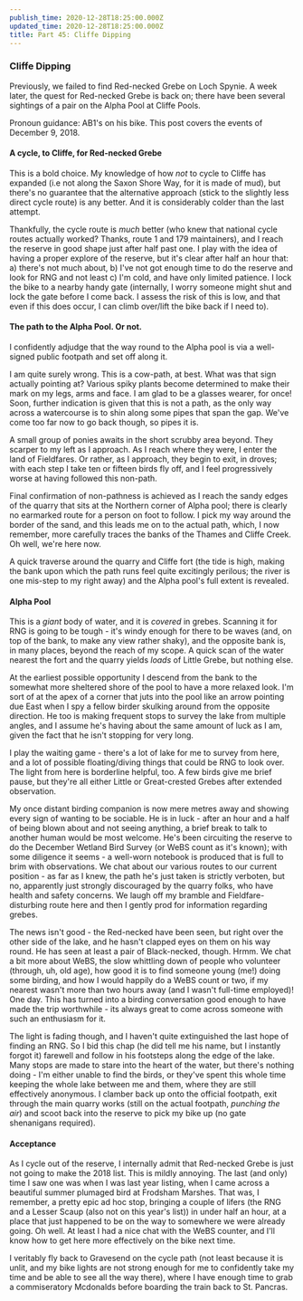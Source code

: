 ```yaml
---
publish_time: 2020-12-28T18:25:00.000Z
updated_time: 2020-12-28T18:25:00.000Z
title: Part 45: Cliffe Dipping
---
```


### Cliffe Dipping

Previously, we failed to find Red-necked Grebe on Loch Spynie. A week later, the
quest for Red-necked Grebe is back on; there have been several sightings of a
pair on the Alpha Pool at Cliffe Pools. 

Pronoun guidance: AB1's on his bike. This post covers the events of December
9, 2018.

#### A cycle, to Cliffe, for Red-necked Grebe

This is a bold choice. My knowledge of how _not_ to cycle to Cliffe has expanded
(i.e not along the Saxon Shore Way, for it is made of mud), but there's no
guarantee that the alternative approach (stick to the slightly less direct
cycle route) is any better. And it is considerably colder than the last attempt.

Thankfully, the cycle route is _much_ better (who knew that national cycle
routes actually worked? Thanks, route 1 and 179 maintainers), and I reach the
reserve in good shape just after half past one. I play with the idea of having
a proper explore of the reserve, but it's clear after half an hour that: a)
there's not much about, b) I've not got enough time to do the reserve and look
for RNG and not least c) I'm cold, and have only limited patience. I lock the
bike to a nearby handy gate (internally, I worry someone might shut and lock 
the gate before I come back. I assess the risk of this is low, and that even
if this does occur, I can climb over/lift the bike back if I need to).

#### The path to the Alpha Pool. Or not.

I confidently adjudge that the way round to the Alpha pool is via a
well-signed public footpath and set off along it.

I am quite surely wrong. This is a cow-path, at best. What was that
sign actually pointing at? Various spiky plants become determined to
make their mark on my legs, arms and face. I am glad to be a glasses
wearer, for once! Soon, further indication is given that this is not a path,
as the only way across a watercourse is to shin along some pipes that span
the gap. We've come too far now to go back though, so pipes it is.

A small group of ponies awaits in the short scrubby area beyond. They
scarper to my left as I approach. As I reach where they were, I enter
the land of Fieldfares. Or rather, as I approach, they begin to exit,
in droves; with each step I take ten or fifteen birds fly off, and I
feel progressively worse at having followed this non-path.

Final confirmation of non-pathness is achieved as I reach the sandy
edges of the quarry that sits at the Northern corner of Alpha pool;
there is clearly no earmarked route for a person on foot to follow. I
pick my way around the border of the sand, and this leads me on to the
actual path, which, I now remember, more carefully traces the banks of
the Thames and Cliffe Creek. Oh well, we're here now.

A quick traverse around the quarry and Cliffe fort (the tide is high,
making the bank upon which the path runs feel quite excitingly
perilous; the river is one mis-step to my right away) and the Alpha
pool's full extent is revealed.

#### Alpha Pool

This is a _giant_ body of water, and it is _covered_ in
grebes. Scanning it for RNG is going to be tough - it's windy enough
for there to be waves (and, on top of the bank, to make any view
rather shaky), and the opposite bank is, in many places, beyond the
reach of my scope. A quick scan of the water nearest the fort and the
quarry yields _loads_ of Little Grebe, but nothing else. 

At the earliest possible opportunity I descend from the bank to the somewhat
more sheltered shore of the pool to have a more relaxed look. I'm sort of at
the apex of a corner that juts into the pool like an arrow pointing due East
when I spy a fellow birder skulking around from the opposite direction. He
too is making frequent stops to survey the lake from multiple angles, and I
assume he's having about the same amount of luck as I am, given the fact that
he isn't stopping for very long.

I play the waiting game - there's a lot of lake for me to survey from here,
and a lot of possible floating/diving things that could be RNG to look over.
The light from here is borderline helpful, too. A few birds give me brief
pause, but they're all either Little or Great-crested Grebes after extended
observation.

My once distant birding companion is now mere metres away and showing every
sign of wanting to be sociable. He is in luck - after an hour and a half of
being blown about and not seeing anything, a brief break to talk to another
human would be most welcome. He's been circuiting the reserve to do the
December Wetland Bird Survey (or WeBS count as it's known); with some
diligence it seems - a well-worn notebook is produced that is full to brim with
observations. We chat about our various routes to our current position - as far
as I knew, the path he's just taken is strictly verboten, but no, apparently
just strongly discouraged by the quarry folks, who have health and safety
concerns. We laugh off my bramble and Fieldfare-disturbing route here and
then I gently prod for information regarding grebes.

The news isn't good - the Red-necked have been seen, but right over
the other side of the lake, and he hasn't clapped eyes on them on his
way round. He has seen at least a pair of Black-necked, though. Hrmm. We chat
a bit more about WeBS, the slow whittling down of people who volunteer
(through, uh, old age), how good it is to find someone young (me!) doing some
birding, and how I would happily do a WeBS count or two, if my nearest wasn't
more than two hours away (and I wasn't full-time employed)! One day. This has
turned into a birding conversation good enough to have made the trip
worthwhile - its always great to come across someone with such an enthusiasm
for it.

The light is fading though, and I haven't quite extinguished the last hope of
finding an RNG. So I bid this chap (he did tell me his name, but I instantly
forgot it) farewell and follow in his footsteps along the edge of the lake.
Many stops are made to stare into the heart of the water, but there's nothing
doing - I'm either unable to find the birds, or they've spent this whole time
keeping the whole lake between me and them, where they are still effectively
anonymous. I clamber back up onto the official footpath, exit through the
main quarry works (still on the actual footpath, *punching the air*) and
scoot back into the reserve to pick my bike up (no gate shenanigans required).

#### Acceptance

As I cycle out of the reserve, I internally admit that Red-necked Grebe is
just not going to make the 2018 list. This is mildly annoying. The last (and
only) time I saw one was when I was last year listing, when I came across a
beautiful summer plumaged bird at Frodsham Marshes. That was, I remember, a
pretty epic ad hoc stop, bringing a couple of lifers (the RNG and a Lesser
Scaup (also not on this year's list)) in under half an hour, at a place that
just happened to be on the way to somewhere we were already going. Oh well.
At least I had a nice chat with the WeBS counter, and I'll know how to get
here more effectively on the bike next time.

I veritably fly back to Gravesend on the cycle path (not least because it is
unlit, and my bike lights are not strong enough for me to confidently take my
time and be able to see all the way there), where I have enough time to grab
a commiseratory Mcdonalds before boarding the train back to St. Pancras.